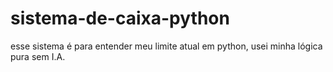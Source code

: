 # sistema-de-caixa-python
esse sistema é para entender meu limite atual em python, usei minha lógica pura sem I.A.
